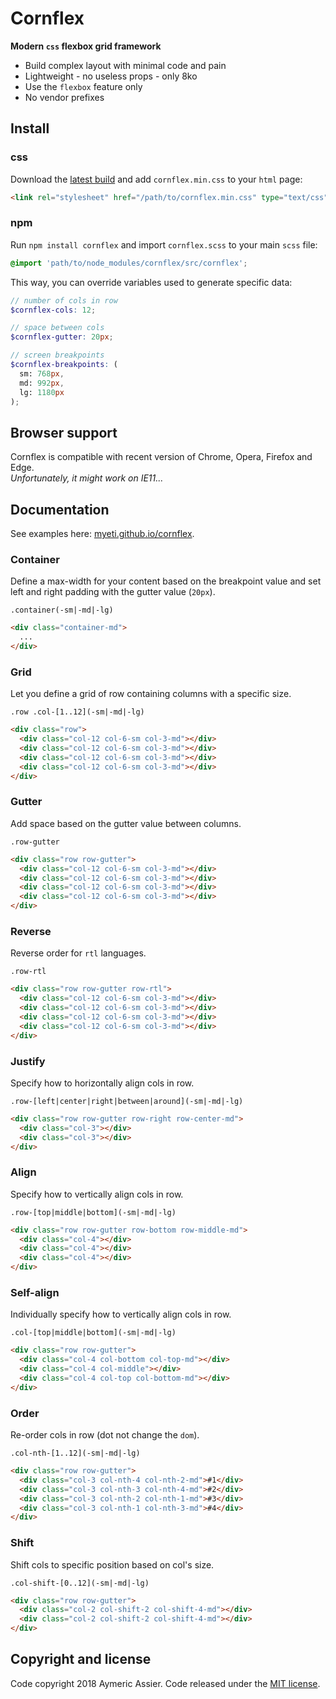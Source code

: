 # Cornflex

**Modern `css` flexbox grid framework**
- Build complex layout with minimal code and pain
- Lightweight - no useless props - only 8ko
- Use the `flexbox` feature only
- No vendor prefixes


## Install


### css

Download the [latest build](https://github.com/myeti/cornflex/releases) and add `cornflex.min.css` to your `html` page:

```html
<link rel="stylesheet" href="/path/to/cornflex.min.css" type="text/css" >
```

### npm

Run `npm install cornflex` and import `cornflex.scss` to your main `scss` file:

```scss
@import 'path/to/node_modules/cornflex/src/cornflex';
```

This way, you can override variables used to generate specific data:

```scss
// number of cols in row
$cornflex-cols: 12;

// space between cols
$cornflex-gutter: 20px;

// screen breakpoints
$cornflex-breakpoints: (
  sm: 768px,
  md: 992px,
  lg: 1180px
);
```


## Browser support

Cornflex is compatible with recent version of Chrome, Opera, Firefox and Edge.<br>
*Unfortunately, it might work on IE11...*


## Documentation

See examples here: [myeti.github.io/cornflex](https://myeti.github.io/cornflex).

### Container

Define a max-width for your content based on the breakpoint value and set left and right padding with the gutter value (`20px`).

```
.container(-sm|-md|-lg)
```

```html
<div class="container-md">
  ...
</div>
```

### Grid

Let you define a grid of row containing columns with a specific size.

```
.row .col-[1..12](-sm|-md|-lg)
```

```html
<div class="row">
  <div class="col-12 col-6-sm col-3-md"></div>
  <div class="col-12 col-6-sm col-3-md"></div>
  <div class="col-12 col-6-sm col-3-md"></div>
  <div class="col-12 col-6-sm col-3-md"></div>
</div>
```

### Gutter

Add space based on the gutter value between columns.

```
.row-gutter
```

```html
<div class="row row-gutter">
  <div class="col-12 col-6-sm col-3-md"></div>
  <div class="col-12 col-6-sm col-3-md"></div>
  <div class="col-12 col-6-sm col-3-md"></div>
  <div class="col-12 col-6-sm col-3-md"></div>
</div>
```

### Reverse

Reverse order for `rtl` languages.

```
.row-rtl
```

```html
<div class="row row-gutter row-rtl">
  <div class="col-12 col-6-sm col-3-md"></div>
  <div class="col-12 col-6-sm col-3-md"></div>
  <div class="col-12 col-6-sm col-3-md"></div>
  <div class="col-12 col-6-sm col-3-md"></div>
</div>
```

### Justify

Specify how to horizontally align cols in row.

```
.row-[left|center|right|between|around](-sm|-md|-lg)
```

```html
<div class="row row-gutter row-right row-center-md">
  <div class="col-3"></div>
  <div class="col-3"></div>
</div>
```

### Align

Specify how to vertically align cols in row.

```
.row-[top|middle|bottom](-sm|-md|-lg)
```

```html
<div class="row row-gutter row-bottom row-middle-md">
  <div class="col-4"></div>
  <div class="col-4"></div>
  <div class="col-4"></div>
</div>
```

### Self-align

Individually specify how to vertically align cols in row.

```
.col-[top|middle|bottom](-sm|-md|-lg)
```

```html
<div class="row row-gutter">
  <div class="col-4 col-bottom col-top-md"></div>
  <div class="col-4 col-middle"></div>
  <div class="col-4 col-top col-bottom-md"></div>
</div>
```

### Order

Re-order cols in row (dot not change the `dom`).

```
.col-nth-[1..12](-sm|-md|-lg)
```

```html
<div class="row row-gutter">
  <div class="col-3 col-nth-4 col-nth-2-md">#1</div>
  <div class="col-3 col-nth-3 col-nth-4-md">#2</div>
  <div class="col-3 col-nth-2 col-nth-1-md">#3</div>
  <div class="col-3 col-nth-1 col-nth-3-md">#4</div>
</div>
```

### Shift

Shift cols to specific position based on col's size.

```
.col-shift-[0..12](-sm|-md|-lg)
```

```html
<div class="row row-gutter">
  <div class="col-2 col-shift-2 col-shift-4-md"></div>
  <div class="col-2 col-shift-2 col-shift-4-md"></div>
</div>
```


## Copyright and license

Code copyright 2018 Aymeric Assier. Code released under the [MIT license](https://github.com/myeti/cornflex/blob/master/LICENSE).